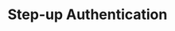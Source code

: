 ---
layout: tutorial
title: Step-up Authentication
breadcrumb_title: Step-up authentication
relevantTo: [android,ios,windows,cordova]
weight: 8
---